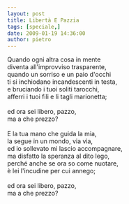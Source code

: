 ```yaml
---
layout: post
title: Libertà E Pazzia
tags: [speciale,]
date: 2009-01-19 14:36:00
author: pietro
---
```

Quando ogni altra cosa in mente<br/>diventa all'improvviso trasparente,<br/>quando un sorriso e un paio d'occhi<br/>ti si inchiodano incandescenti in testa,<br/>e bruciando i tuoi soliti tarocchi,<br/>afferri i tuoi fili e li tagli marionetta;<br/><br/>ed ora sei libero, pazzo,<br/>ma a che prezzo?<br/><br/>E la tua mano che guida la mia,<br/>la segue in un mondo, via via,<br/>ed io sollevato mi lascio accompagnare,<br/>ma disfatto la speranza al dito lego,<br/>perché anche se ora so come nuotare,<br/>è lei l'incudine per cui annego;<br/><br/>ed ora sei libero, pazzo,<br/>ma a che prezzo?
